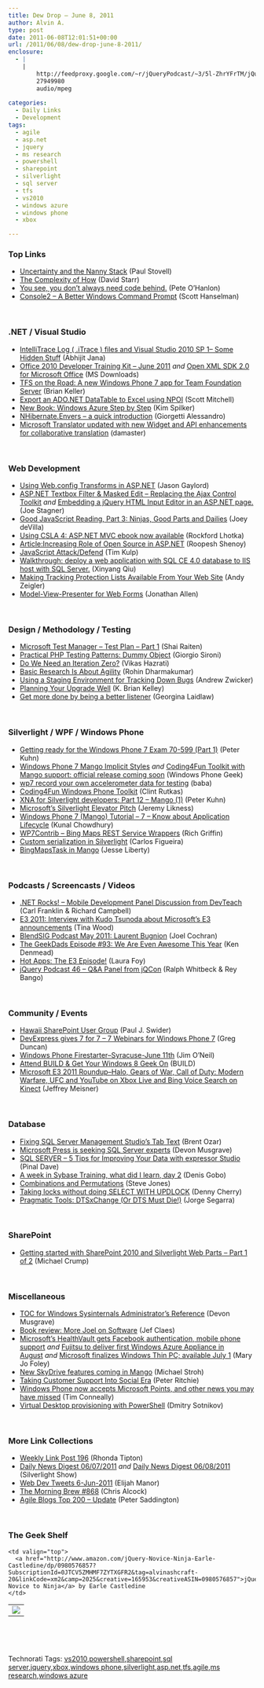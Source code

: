 ```yaml
---
title: Dew Drop – June 8, 2011
author: Alvin A.
type: post
date: 2011-06-08T12:01:51+00:00
url: /2011/06/08/dew-drop-june-8-2011/
enclosure:
  - |
    |
        http://feedproxy.google.com/~r/jQueryPodcast/~3/5l-ZhrYFrTM/jQueryPodcast-046-jQConPanel.mp3
        27949980
        audio/mpeg
        
categories:
  - Daily Links
  - Development
tags:
  - agile
  - asp.net
  - jquery
  - ms research
  - powershell
  - sharepoint
  - silverlight
  - sql server
  - tfs
  - vs2010
  - windows azure
  - windows phone
  - xbox

---
```

### <a name="top"></a>Top Links

  * [Uncertainty and the Nanny Stack][1] (Paul Stovell)
  * [The Complexity of How][2] (David Starr)
  * [You see, you don’t always need code behind.][3] (Pete O’Hanlon)
  * [Console2 &#8211; A Better Windows Command Prompt][4] (Scott Hanselman)

&#160;

### <a name="dotnet"></a>.NET / Visual Studio

  * [IntelliTrace Log ( .iTrace ) files and Visual Studio 2010 SP 1– Some Hidden Stuff][5] (Abhijit Jana)
  * [Office 2010 Developer Training Kit &#8211; June 2011][6] _and_ [Open XML SDK 2.0 for Microsoft Office][7] (MS Downloads)
  * [TFS on the Road: A new Windows Phone 7 app for Team Foundation Server][8] (Brian Keller)
  * [Export an ADO.NET DataTable to Excel using NPOI][9] (Scott Mitchell)
  * [New Book: Windows Azure Step by Step][10] (Kim Spilker)
  * [NHibernate.Envers &#8211; a quick introduction][11] (Giorgetti Alessandro)
  * [Microsoft Translator updated with new Widget and API enhancements for collaborative translation][12] (damaster)

&#160;

### <a name="web"></a>Web Development

  * [Using Web.config Transforms in ASP.NET][13] (Jason Gaylord)
  * [ASP.NET Textbox Filter & Masked Edit – Replacing the Ajax Control Toolkit][14] _and_ [Embedding a jQuery HTML Input Editor in an ASP.NET page.][15] (Joe Stagner)
  * [Good JavaScript Reading, Part 3: Ninjas, Good Parts and Dailies][16] (Joey deVilla)
  * [Using CSLA 4: ASP.NET MVC ebook now available][17] (Rockford Lhotka)
  * [Article:Increasing Role of Open Source in ASP.NET][18] (Roopesh Shenoy)
  * [JavaScript Attack/Defend][19] (Tim Kulp)
  * [Walkthrough: deploy a web application with SQL CE 4.0 database to IIS host with SQL Server.][20] (Xinyang Qiu)
  * [Making Tracking Protection Lists Available From Your Web Site][21] (Andy Zeigler)
  * [Model-View-Presenter for Web Forms][22] (Jonathan Allen)

&#160;

### <a name="design"></a>Design / Methodology / Testing

  * [Microsoft Test Manager – Test Plan – Part 1][23] (Shai Raiten)
  * [Practical PHP Testing Patterns: Dummy Object][24] (Giorgio Sironi)
  * [Do We Need an Iteration Zero?][25] (Vikas Hazrati)
  * [Basic Research Is About Agility][26] (Rohin Dharmakumar)
  * [Using a Staging Environment for Tracking Down Bugs][27] (Andrew Zwicker)
  * [Planning Your Upgrade Well][28] (K. Brian Kelley)
  * [Get more done by being a better listener][29] (Georgina Laidlaw)

&#160;

### <a name="silverlight"></a>Silverlight / WPF / Windows Phone

  * [Getting ready for the Windows Phone 7 Exam 70-599 (Part 1)][30] (Peter Kuhn)
  * [Windows Phone 7 Mango Implicit Styles][31] _and_ [Coding4Fun Toolkit with Mango support: official release coming soon][32] (Windows Phone Geek)
  * [wp7 record your own accelerometer data for testing][33] (baba)
  * [Coding4Fun Windows Phone Toolkit][34] (Clint Rutkas)
  * [XNA for Silverlight developers: Part 12 &#8211; Mango (1)][35] (Peter Kuhn)
  * [Microsoft&#8217;s Silverlight Elevator Pitch][36] (Jeremy Likness)
  * [Windows Phone 7 (Mango) Tutorial &#8211; 7 &#8211; Know about Application Lifecycle][37] (Kunal Chowdhury)
  * [WP7Contrib – Bing Maps REST Service Wrappers][38] (Rich Griffin)
  * [Custom serialization in Silverlight][39] (Carlos Figueira)
  * [BingMapsTask in Mango][40] (Jesse Liberty)

&#160;

### <a name="podcasts"></a>Podcasts / Screencasts / Videos

  * <a href="http://www.dotnetrocks.com/default.aspx?ShowNum=670" target="_blank">.NET Rocks! &#8211; Mobile Development Panel Discussion from DevTeach</a> (Carl Franklin & Richard Campbell)
  * [E3 2011: Interview with Kudo Tsunoda about Microsoft&#8217;s E3 announcements][41] (Tina Wood)
  * <a href="http://blendsig.podbean.com/2011/06/07/may-2011-laurent-bugnion/" target="_blank">BlendSIG Podcast May 2011: Laurent Bugnion</a> (Joel Cochran)
  * [The GeekDads Episode #93: We Are Even Awesome This Year][42] (Ken Denmead)
  * [Hot Apps: The E3 Episode!][43] (Laura Foy)
  * <a href="http://feedproxy.google.com/~r/jQueryPodcast/~3/5l-ZhrYFrTM/jQueryPodcast-046-jQConPanel.mp3" target="_blank">jQuery Podcast 46 &#8211; Q&A Panel from jQCon</a> (Ralph Whitbeck & Rey Bango)

&#160;

### <a name="events"></a>Community / Events

  * [Hawaii SharePoint User Group][44] (Paul J. Swider)
  * [DevExpress gives 7 for 7 &#8211; 7 Webinars for Windows Phone 7][45] (Greg Duncan)
  * [Windows Phone Firestarter–Syracuse-June 11th][46] (Jim O’Neil)
  * [Attend BUILD & Get Your Windows 8 Geek On][47] (BUILD)
  * [Microsoft E3 2011 Roundup–Halo, Gears of War, Call of Duty: Modern Warfare, UFC and YouTube on Xbox Live and Bing Voice Search on Kinect][48] (Jeffrey Meisner)

&#160;

### <a name="db"></a>Database

  * [Fixing SQL Server Management Studio’s Tab Text][49] (Brent Ozar)
  * [Microsoft Press is seeking SQL Server experts][50] (Devon Musgrave)
  * [SQL SERVER – 5 Tips for Improving Your Data with expressor Studio][51] (Pinal Dave)
  * [A week in Sybase Training, what did I learn, day 2][52] (Denis Gobo)
  * [Combinations and Permutations][53] (Steve Jones)
  * [Taking locks without doing SELECT WITH UPDLOCK][54] (Denny Cherry)
  * [Pragmatic Tools: DTSxChange (Or DTS Must Die!)][55] (Jorge Segarra)

&#160;

### <a name="sp"></a>SharePoint

  * [Getting started with SharePoint 2010 and Silverlight Web Parts – Part 1 of 2][56] (Michael Crump)

&#160;

### <a name="misc"></a>Miscellaneous

  * [TOC for Windows Sysinternals Administrator’s Reference][57] (Devon Musgrave)
  * [Book review: More Joel on Software][58] (Jef Claes)
  * [Microsoft&#8217;s HealthVault gets Facebook authentication, mobile phone support][59] _and_ [Fujitsu to deliver first Windows Azure Appliance in August][60]&#160;_and_ [Microsoft finalizes Windows Thin PC; available July 1][61] (Mary Jo Foley)
  * [New SkyDrive features coming in Mango][62] (Michael Stroh)
  * [Taking Customer Support Into Social Era][63] (Peter Ritchie)
  * [Windows Phone now accepts Microsoft Points, and other news you may have missed][64] (Tim Conneally)
  * <a href="http://dmitrysotnikov.wordpress.com/2011/06/08/virtual-desktop-provisioning-with-powershell" target="_blank">Virtual Desktop provisioning with PowerShell</a> (Dmitry Sotnikov)

&#160;

### <a name="links"></a>More Link Collections

  * [Weekly Link Post 196][65] (Rhonda Tipton)
  * [Daily News Digest 06/07/2011][66] _and_ [Daily News Digest 06/08/2011][67] (Silverlight Show)
  * <a href="http://webdevtweets.blogspot.com/2011/06/6-jun-2011.html" target="_blank">Web Dev Tweets 6-Jun-2011</a> (Elijah Manor)
  * [The Morning Brew #868][68] (Chris Alcock)
  * [Agile Blogs Top 200 – Update][69] (Peter Saddington)

&#160;

### <a name="shelf"></a>The Geek Shelf

<table border="0" cellspacing="0" cellpadding="0">
  <tr>
    <td>
      <img data-recalc-dims="1" decoding="async" src="https://i0.wp.com/ecx.images-amazon.com/images/I/41xoUXdWINL._SL160_.jpg?w=660" />
    </td>
    
    <td valign="top">
      <a href="http://www.amazon.com/jQuery-Novice-Ninja-Earle-Castledine/dp/0980576857?SubscriptionId=0JTCV5ZMHMF7ZYTXGFR2&tag=alvinashcraft-20&linkCode=xm2&camp=2025&creative=165953&creativeASIN=0980576857">jQuery: Novice to Ninja</a> by Earle Castledine
    </td>
  </tr>
</table>

&#160;

<div style="padding-bottom: 0px; margin: 0px; padding-left: 0px; padding-right: 0px; display: inline; float: none; padding-top: 0px" id="scid:C16BAC14-9A3D-4c50-9394-FBFEF7A93539:eeca16fd-f486-47cf-a2af-d038e7269b2d" class="wlWriterEditableSmartContent">
  <!--dotnetkickit-->
</div>

&#160;

<div style="padding-bottom: 0px; margin: 0px; padding-left: 0px; padding-right: 0px; display: inline; float: none; padding-top: 0px" id="scid:0767317B-992E-4b12-91E0-4F059A8CECA8:43ab7ef8-9ad4-423f-8896-b50f53a92912" class="wlWriterEditableSmartContent">
  Technorati Tags: <a href="http://technorati.com/tags/vs2010" rel="tag">vs2010</a>,<a href="http://technorati.com/tags/powershell" rel="tag">powershell</a>,<a href="http://technorati.com/tags/sharepoint" rel="tag">sharepoint</a>,<a href="http://technorati.com/tags/sql+server" rel="tag">sql server</a>,<a href="http://technorati.com/tags/jquery" rel="tag">jquery</a>,<a href="http://technorati.com/tags/xbox" rel="tag">xbox</a>,<a href="http://technorati.com/tags/windows+phone" rel="tag">windows phone</a>,<a href="http://technorati.com/tags/silverlight" rel="tag">silverlight</a>,<a href="http://technorati.com/tags/asp.net" rel="tag">asp.net</a>,<a href="http://technorati.com/tags/tfs" rel="tag">tfs</a>,<a href="http://technorati.com/tags/agile" rel="tag">agile</a>,<a href="http://technorati.com/tags/ms+research" rel="tag">ms research</a>,<a href="http://technorati.com/tags/windows+azure" rel="tag">windows azure</a>
</div>

 [1]: http://www.paulstovell.com/the-nanny-stack
 [2]: http://feedproxy.google.com/~r/ElegantCode/~3/Xid4PsM8JH8/
 [3]: http://peteohanlon.wordpress.com/2011/06/07/you-see-you-dont-always-need-code-behind/
 [4]: http://feedproxy.google.com/~r/ScottHanselman/~3/00Aniy-bYhk/Console2ABetterWindowsCommandPrompt.aspx
 [5]: http://abhijitjana.net/2011/06/07/intellitrace-log-itrace-files-and-visual-studio-2010-sp-1-some-hidden-stuff/
 [6]: http://feedproxy.google.com/~r/MicrosoftDownloadCenter/~3/gFzNNwK1BZ0/details.aspx
 [7]: http://feedproxy.google.com/~r/MicrosoftDownloadCenter/~3/ugbKoF64Q9c/details.aspx
 [8]: http://blogs.msdn.com/b/briankel/archive/2011/06/07/tfs-on-the-road-a-new-windows-phone-7-app-for-team-foundation-server.aspx
 [9]: http://feedproxy.google.com/~r/ScottOnWriting/~3/wpy1YhxfAnA/export-an-ado-net-datatable-to-excel-using-npoi.aspx
 [10]: http://blogs.msdn.com/b/microsoft_press/archive/2011/06/08/new-book-windows-azure-step-by-step.aspx
 [11]: http://feedproxy.google.com/~r/PrimordialCode/~3/-MvKAxGrxqs/nhibernate-envers-quick-introduction
 [12]: http://feedproxy.google.com/~r/liveside/~3/3UFisR_iZQc/
 [13]: http://feeds.jasongaylord.com/~r/JasonNGaylord/~3/3MHQCn-WjME/using-web-config-transforms-in-aspnet
 [14]: http://feedproxy.google.com/~r/MSJoe/~3/WvRhfzKXZhs/
 [15]: http://feedproxy.google.com/~r/MSJoe/~3/ALc5tQV21oQ/
 [16]: http://www.globalnerdy.com/2011/06/07/good-javascript-reading-part-3-ninjas-good-parts-and-dailies/
 [17]: http://www.lhotka.net/weblog/UsingCSLA4ASPNETMVCEbookNowAvailable.aspx
 [18]: http://www.infoq.com/articles/role-open-source-asp.net
 [19]: http://services.social.microsoft.com/feeds/FeedItem?feedId=00000000-0000-0000-0000-000000000000&itemId=c0b93611-f01a-4d92-8178-0728918f0b97&title=JavaScript+Attack%2fDefend&uri=http%3a%2f%2fmsdn.microsoft.com%2fscriptjunkie%2fhh243615.aspx&k=Noiy8ct6DUCmcLI72TUoOGCFI0x29XkDqDh4YipoOBU%3d
 [20]: http://blogs.msdn.com/b/webdevtools/archive/2011/06/07/walkthrough-deploy-a-web-application-with-sql-ce-4-0-database-to-iis-host-with-sql-server.aspx
 [21]: http://blogs.msdn.com/b/ie/archive/2011/06/07/making-tracking-protection-lists-available-from-your-web-site.aspx
 [22]: http://www.infoq.com/news/2011/06/WebForms-MVP
 [23]: http://feedproxy.google.com/~r/ShaiRaiten/~3/aeHIvIIT7YQ/microsoft-test-manager-test-plan-part-1.aspx
 [24]: http://feeds.dzone.com/~r/zones/agile/~3/DPPrNX-aRe0/practical-php-testing-patterns-63
 [25]: http://www.infoq.com/news/2011/06/avoid-iteration-zero
 [26]: http://research.microsoft.com/en-us/news/headlines/rashidinterview-060711.aspx
 [27]: http://www.sqlservercentral.com/blogs/helpwithsql/archive/2011/06/08/using-a-staging-environment-for-tracking-down-bugs.aspx
 [28]: http://www.sqlservercentral.com/blogs/brian_kelley/archive/2011/06/07/planning-your-upgrade-well.aspx
 [29]: http://gigaom.com/collaboration/get-more-done-by-being-a-better-listener/
 [30]: http://www.pitorque.de/MisterGoodcat/post.aspx?id=f10aa0ce-de17-445a-9cfe-0cef90cb2ede
 [31]: http://www.windowsphonegeek.com/articles/Windows-Phone-7-Mango-Implicit-Styles
 [32]: http://www.windowsphonegeek.com/news/coding4fun-toolkit-with-mango-support-official-release-coming-soon
 [33]: http://babaandthepigman.wordpress.com/2011/06/07/wp7-record-your-own-accelerometer-data-for-testing/
 [34]: http://channel9.msdn.com/coding4fun/projects/Coding4Fun-Windows-Phone-Toolkit
 [35]: http://feedproxy.google.com/~r/silverlightshow/~3/DRcx7W3_On0/XNA-for-Silverlight-developers-Part-12-Mango-1.aspx
 [36]: http://feedproxy.google.com/~r/CSharperImage/~3/D7Bl-bifkDg/microsofts-silverlight-elevator-pitch.html
 [37]: http://feedproxy.google.com/~r/kunal2383/~3/IuAKHR3JLVw/windows-phone-7-mango-tutorial-7-know.html
 [38]: http://blogs.xamlninja.com/wp7/wp7contrib-bing-maps-rest-service-wrappers
 [39]: http://blogs.msdn.com/b/silverlightws/archive/2011/06/08/custom-serialization-in-silverlight.aspx
 [40]: http://feedproxy.google.com/~r/JesseLiberty-SilverlightGeek/~3/JJ2sAmgbqS0/
 [41]: http://channel9.msdn.com/Shows/InsideXbox/E3-Interview-with-Kudo-Tsunoda-about-Microsofts-E3-announcements
 [42]: http://feeds.wired.com/~r/wiredgeekdad/~3/qraQPVYNZb8/
 [43]: http://channel9.msdn.com/Shows/Hot-Apps/Hot-Apps-The-E3-Episode
 [44]: http://www.paulswider.com/2011/06/hawaii-sharepoint-user-group.html
 [45]: http://coolthingoftheday.blogspot.com/2011/06/devexpress-gives-7-for-7-7-webinars-for.html
 [46]: http://blogs.msdn.com/b/jimoneil/archive/2011/06/07/windows-phone-firestarter-syracuse-june-11th.aspx
 [47]: http://www.buildwindows.com/news/attend-build-get-your-windows-8-geek-on
 [48]: http://blogs.technet.com/b/microsoft_blog/archive/2011/06/07/e3-2011-roundup-halo-gears-of-war-call-of-duty-modern-warfare-ufc-and-youtube-on-xbox-live-and-bing-voice-search-on-kinect.aspx
 [49]: http://feedproxy.google.com/~r/BrentOzar-SqlServerDba/~3/uuPDNRhZFjE/
 [50]: http://blogs.msdn.com/b/microsoft_press/archive/2011/06/07/microsoft-press-is-seeking-sql-server-experts.aspx
 [51]: http://blog.sqlauthority.com/2011/06/08/sql-server-5-tips-for-improving-your-data-with-expressor-studio/
 [52]: http://blogs.lessthandot.com/index.php/DataMgmt/DBAdmin/a-week-in-sybase-training-1
 [53]: http://www.sqlservercentral.com/blogs/steve_jones/archive/2011/06/07/combinations-and-permutations.aspx
 [54]: http://feedproxy.google.com/~r/sqlserverpedia/~3/RzNz4ICHiFs/
 [55]: http://feedproxy.google.com/~r/Sqlchicken/~3/3ZgrMPnBa08/
 [56]: http://feedproxy.google.com/~r/MichaelCrump/~3/-97HXRK9Y1Q/getting-started-with-sharepoint-2010-and-silverlight-web-parts-ndash.aspx
 [57]: http://blogs.msdn.com/b/microsoft_press/archive/2011/06/07/toc-for-windows-sysinternals-administrator-s-reference.aspx
 [58]: http://feedproxy.google.com/~r/DiaryOfAnetDeveloperByJefClaes/~3/-afy-yrIFnM/book-review-more-joel-on-software.html
 [59]: http://www.zdnet.com/blog/microsoft/microsofts-healthvault-gets-facebook-authentication-mobile-phone-support/9625
 [60]: http://www.zdnet.com/blog/microsoft/fujitsu-to-deliver-first-windows-azure-appliance-in-august/9629
 [61]: http://www.zdnet.com/blog/microsoft/microsoft-finalizes-windows-thin-pc-available-july-1/9634
 [62]: http://windowsteamblog.com/windows_phone/b/windowsphone/archive/2011/06/07/new-skydrive-features-coming-in-mango.aspx
 [63]: http://feedproxy.google.com/~r/PeterRitchiesMvpBlog/~3/1PhdyK6L7Ik/taking-customer-support-into-social-era.aspx
 [64]: http://feeds.betanews.com/~r/bn/~3/WIV1M4_5MCg/1307456177
 [65]: http://rhondatipton.net/2011/06/07/weekly-link-post-196/
 [66]: http://feedproxy.google.com/~r/silverlightshow/~3/fAwQeQjnd1s/Daily-News-Digest-06-07-2011.aspx
 [67]: http://feedproxy.google.com/~r/silverlightshow/~3/WODvm-G-MLg/Daily-News-Digest-06-08-2011.aspx
 [68]: http://feedproxy.google.com/~r/ReflectivePerspective/~3/8OPVWmhDFCc/
 [69]: http://feedproxy.google.com/~r/agilescout/~3/09UL89P38DE/